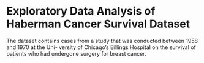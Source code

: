 # Exploratory Data Analysis of Haberman Cancer Survival Dataset
The dataset contains cases from a study that was conducted between 1958 and 1970 at the Uni-
versity of Chicago’s Billings Hospital on the survival of patients who had undergone surgery for
breast cancer.
